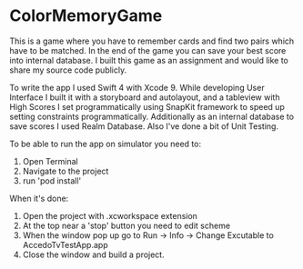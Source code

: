 # ColorMemoryGame

This is a game where you have to remember cards and find two pairs which have to be matched. In the end of the game you can save your best score into internal database. 
I built this game as an assignment and would like to share my source code publicly. 

To write the app I used Swift 4 with Xcode 9. While developing User Interface I built it with a storyboard and autolayout, and a tableview with High Scores I set programmatically using SnapKit framework to speed up setting constraints programmatically. Additionally as an internal database to save scores I used Realm Database. 
Also I've done a bit of Unit Testing. 


To be able to run the app on simulator you need to:
1. Open Terminal
2. Navigate to the project
3. run 'pod install'

When it's done:
1. Open the project with .xcworkspace extension
2. At the top near a 'stop' button you need to edit scheme
3. When the window pop up go to Run -> Info -> Change Excutable to AccedoTvTestApp.app
4. Close the window and build a project. 

